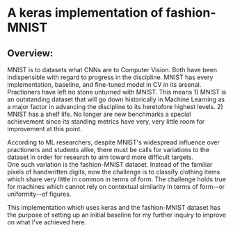 # A keras implementation of fashion-MNIST

## Overview:  
MNIST is to datasets what CNNs are to Computer Vision. Both have been indispensible with regard to progress in the discipline. MNIST has every implementation, baseline, and fine-tuned model in CV in its arsenal. Practioners have left no stone unturned with MNIST. This means 1) MNIST is an outstanding dataset that will go down historically in Machine Learning as a major factor in advancing the discipline to its heretofore highest levels. 2) MNIST has a shelf life. No longer are new benchmarks a special achievement since its standing metrics have very, very little room for improvement at this point.

According to ML researchers, despite MNIST's widespread influence over practioners and students alike, there must be calls for variations to the dataset in order for research to aim toward more difficult targets.  
One such variation is the fashion-MNIST dataset. Instead of the familiar pixels of handwritten digits, now the challenge is to classify clothing items which share very little in common in terms of form. The challenge holds true for machines which cannot rely on contextual similarity in terms of form--or uniformity--of figures.  

This implementation which uses keras and the fashion-MNIST dataset has the purpose of setting up an initial baseline for my further inquiry to improve on what I've achieved here.  

